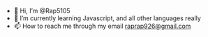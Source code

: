 - 👋 Hi, I’m @Rap5105
- 🌱 I’m currently learning Javascript, and all other languages really
- 📫 How to reach me through my email raprap926@gmail.com

